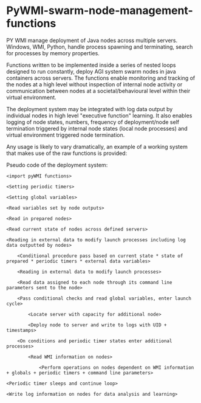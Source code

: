 # PyWMI-swarm-node-management-functions
PY WMI manage deployment of Java nodes across multiple servers. Windows, WMI, Python, handle process spawning and terminating, search for processes by memory properties. 

Functions written to be implemented inside a series of nested loops designed to run constantly, deploy AGI system swarm nodes in java containers across servers. The functions enable 
monitoring and tracking of the nodes at a high level without inspection of internal node activity or communication between nodes at a societal/behavioural level within their virtual environment.

The deployment system may be integrated with log data output by individual nodes in high level "executive function" learning. It also enables logging of node states, numbers, frequency of deployment/node self 
termination triggered by internal node states (local node processes) and virtual environment triggered node termination. 

Any usage is likely to vary dramatically, an example of a working system that makes use of the raw functions is provided:

Pseudo code of the deployment system:

    <import pyWMI functions>

    <Setting periodic timers>
    
    <Setting global variables>
    
    <Read variables set by node outputs>

    <Read in prepared nodes>

    <Read current state of nodes across defined servers>

    <Reading in external data to modify launch processes including log data outputted by nodes>

        <Conditional procedure pass based on current state * state of prepared * periodic timers * external data variables>

        <Reading in external data to modify launch processes>

        <Read data assigned to each node through its command line parameters sent to the node>

        <Pass conditional checks and read global variables, enter launch cycle>

            <Locate server with capacity for additional node>

            <Deploy node to server and write to logs with UID + timestamps>

        <On conditions and periodic timer states enter additional processes>

            <Read WMI information on nodes>

                <Perform operations on nodes dependent on WMI information + globals + periodic timers + command line parameters>

    <Periodic timer sleeps and continue loop>

    <Write log information on nodes for data analysis and learning>




